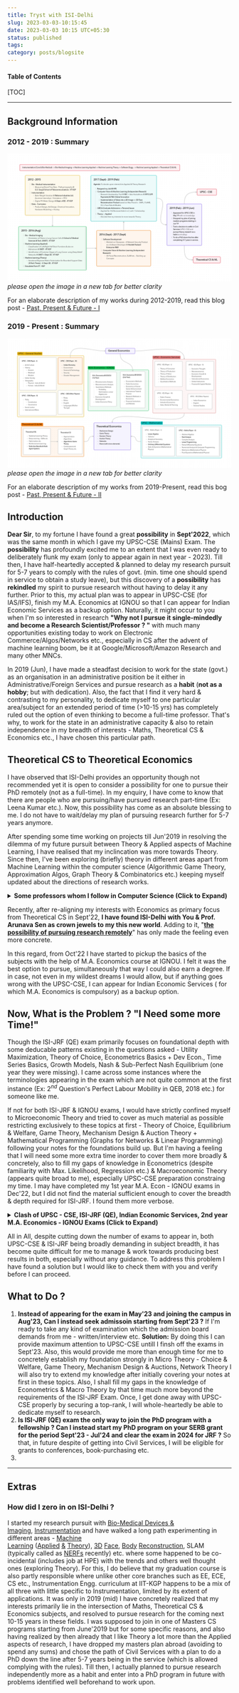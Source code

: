 ```yaml
---
title: Tryst with ISI-Delhi
slug: 2023-03-03-10:15:45
date: 2023-03-03 10:15 UTC+05:30
status: published
tags:
category: posts/blogsite
---
```


<h4>Table of Contents</h4>
[TOC]

---

## Background Information

### 2012 - 2019 : Summary

<p>
<img src="/images/2012-2019.png" alt></img>
<em>please open the image in a new tab for better clarity</em>
</p>

For an elaborate description of my works during 2012-2019, read this blog post - [Past, Present & Future - I]()


### 2019 - Present : Summary

<p>
<img src="/images/2019%20-%20Present.png" alt></img>
<em>please open the image in a new tab for better clarity</em>
</p>

For an elaborate description of my works from 2019-Present, read this bog post - [Past, Present & Future - II]()



## Introduction 

**Dear Sir**, to my fortune I have found a great **possibility** in **Sept'2022**, which was the same month in which I gave my UPSC-CSE (Mains) Exam. The **possibility** has profoundly excited me to an extent that I was even ready to deliberately flunk my exam (only to appear again in next year - 2023). Till then, I have half-heartedly accepted & planned to delay my research pursuit for 5-7 years to comply with the rules of govt. (min. time one should spend in service to obtain a study leave), but this discovery of a **possibility** has **rekindled** my spirit to pursue research without having to delay it any further. Prior to this, my actual plan was to appear in UPSC-CSE (for IAS/IFS), finish my M.A. Economics at IGNOU so that I can appear for Indian Economic Services as a backup option. Naturally, it might occur to you when I'm so interested in research **"Why not I pursue it single-mindedly and become a Research Scientist/Professor ? "** with much many opportunities existing today to work on Electronic Commerce/Algos/Networks etc., especially in CS after the advent of machine learning boom, be it at Google/Microsoft/Amazon Research and many other MNCs. 

In 2019 (Jun), I have made a steadfast decision to work for the state (govt.) as an organisation in an administrative position be it either in Administrative/Foreign Services and pursue research as a **habit** (**not as a hobby**; but with dedication). Also, the fact that I find it very hard & contrasting to my personality, to dedicate myself to one particular area/subject for an extended period of time (>10-15 yrs) has completely ruled out the option of even thinking to become a full-time professor. That's why, to work for the state in an administrative capacity & also to retain independence in my breadth of interests - Maths, Theoretical CS & Economics etc., I have chosen this particular path.   
  
## Theoretical CS to Theoretical Economics

I have observed that ISI-Delhi provides an opportunity though not recommended yet it is open to consider a possibility for one to pursue their PhD remotely (not as a full-time). In my enquiry, I have come to know that there are people who are pursuing/have pursued research part-time (Ex: Leena Kumar etc.). Now, this possibility has come as an absolute blessing to me. I do not have to wait/delay my plan of pursuing research further for 5-7 years anymore.   

After spending some time working on projects till Jun'2019 in resolving the dilemma of my future pursuit between Theory & Applied aspects of Machine Learning, I have realised that my inclincation was more towards Theory. Since then, I've been exploring (briefly) theory in different areas apart from Machine Learning within the computer science (Algorithmic Game Theory, Approximation Algos, Graph Theory & Combinatorics etc.) keeping myself updated about the directions of research works. 

<details>
<summary><strong>Some professors whom I follow in Computer Science (Click to Expand)</strong></summary>
Prahlad Harsha & Othrs. at TIFR, Siddharth Barman (Fair Division) at IISC & groups working at Google & Microsoft Research in India, U.Penn (Sampath Kannan), UW (Anna Karlin, Sebastian Beubeck, Yin-tat-Lee etc.), UCSD (UIUC (Jugal Garg, Ruta Mehta etc.), Princeton (Matt Weinberg etc.), Harvard (Madhusudhan etc.), CMU (Pradeep Ravikumar, Venkatesh Guruswami etc.) and many other groups at MIT (Constantis Daskalias etc.), Columbia (Tim Roughgarden etc.), UW-Madison (Nowak, Suchi Chawla moved to UT-Austin etc.), Stanford (Andrea Montanari, etc.) & people at many others places - UWaterloo, Toronto, Oxford, ETHZ, EPFL etc.
</details>

Recently, after re-aligning my interests with Economics as primary focus from Theoretical CS in Sept'22, **I have found ISI-Delhi with You & Prof. Arunava Sen as crown jewels to my this new world**. Adding to it, "<ins><strong>the possibility of pursuing research remotely</strong></ins>" has only made the feeling even more concrete. 

In this regard, from Oct'22 I have started to pickup the basics of the subjects with the help of M.A. Economics course at IGNOU. I felt it was the best option to pursue, simultaneously that way I could also earn a degree. If in case, not even in my wildest dreams I would allow, but if anything goes wrong with the UPSC-CSE, I can appear for Indian Economic Services ( for which M.A. Economics is compulsory) as a backup option. 

## Now, What is the Problem ? "I Need some more Time!"

Though the ISI-JRF (QE) exam primarily focuses on foundational depth with some deducable patterns existing in the questions asked - Utility Maximization, Theory of Choice, Econometrics Basics + Dev Econ., Time Series Basics, Growth Models, Nash & Sub-Perfect Nash Equilibrium (one year they were missing). I came across some instances where the terminologies appearing in the exam which are not quite common at the first instance (Ex: $2^{nd}$ Question's Perfect Labour Mobility in QEB, 2018 etc.) for someone like me. 

If not for both ISI-JRF & IGNOU exams, I would have strictly confined myself to Microeconomic Theory and tried to cover as much material as possible restricting exclusively to these topics at first - Theory of Choice, Equilibrium & Welfare, Game Theory, Mechanism Design & Auction Theory + Mathematical Programming (Graphs for Networks & Linear Programming) following your notes for the foundations build up. But I'm having a feeling that I will need some more extra time inorder to cover them more broadly & concretely, also to fill my gaps of knowledge in Econometrics (despite familiarity with Max. Likelihood, Regression etc.) & Macroeconomic Theory (appears quite broad to me), especially UPSC-CSE preparation constraing my time. I may have completed my 1st year M.A. Econ - IGNOU exams in Dec'22, but I did not find the material sufficient enough to cover the breadth & depth required for ISI-JRF. I found them more verbose.

<details>
<summary><strong>Clash of UPSC - CSE, ISI-JRF (QE), Indian Economic Services, 2nd year M.A. Economics - IGNOU Exams (Click to Expand)</strong></summary>
UPSC-CSE being primarily a memory-based exam and me aiming for a top-rank in the exam, is demanding a major portion of my day-time along with its Mathematics Syllabus (almost equivalent to M.Sc Level). If it is not for Mathematics & it's vast syllabus (but fetches more marks), I think UPSC-CSE would have been much easier to be done away with.
All of the exams happening around the same time, it has become quite difficult for me to optimally allocate my attention & memory in order to obtain the best results in all. To my luck/bad-luck my 2nd year M.A. Economics exams of IGNOU in Jun'23 are clashing with Indian Economic Services exam dates, preparation for these two has been demanding a lot of my head memory, both of them being verbose. So, for their sheer size in material and also clashing of dates I have decided not to appear for Indian Economic Services Exam this year & changed my plan to give my 2nd year M.A. Economics exams in Dec'2023. With this only UPSC-CSE & ISI-JRF (QE) exams remaining, yet both being in May'2023 with contrasting demands of the subjects where QEA of ISI-JRF (QE) requires Probability & Statistics, Optimization etc., UPSC-CSE (Maths) demands primary focus on ODEs, PDEs, Mathematical Physics, Group Theory, Real Analysis etc., with only Linear Algebra & Calculus being common to both.
</details>

All in All, despite cutting down the number of exams to appear in, both UPSC-CSE & ISI-JRF being broadly demanding in subject breadth, it has become quite difficult for me to manage & work towards producing best results in both, especially without any guidance. To address this problem I have found a solution but I would like to check them with you and verify before I can proceed. 

## What to Do ?

1. **Instead of appearing for the exam in May'23 and joining the campus in Aug'23, Can I instead seek admissoin starting from Sept'23 ?** If I'm ready to take any kind of examination which the admission board demands from me - written/interview etc.
   **Solution:** By doing this I can provide maximum attention to UPSC-CSE untill I finsh off the exams in Sept'23. Also, this would provide me more than enough time for me to concretely establish my foundation strongly in Micro Theory - Choice & Welfare, Game Theory, Mechanism Design & Auctions, Network Theory I will also try to extend my knowledge after initially covering your notes at first  in these topics. Also, I shall fill my gaps in the knowledge of Econometrics & Macro Theory by that time much more beyond the requirements of the ISI-JRF Exam. Once, I get done away with UPSC-CSE properly by securing a top-rank, I will whole-heartedly be able to dedicate myself to research.
2. **Is ISI-JRF (QE) exam the only way to join the PhD program with a fellowship ? Can I instead start my PhD program on your SERB grant for the period Sept'23 - Jul'24 and clear the exam in 2024 for JRF ?** So that, in future despite of getting into Civil Services, I will be eligible for grants to conferences, book-purchasing etc.
3. 



---

## Extras 

### How did I zero in on ISI-Delhi ?

I started my research pursuit with [Bio-Medical Devices & Imaging](https://drive.google.com/file/d/1baLe5P9N5wIfxbIhuJDW9uw_jOTpaQQU/view?usp=sharing), [Instrumentation](https://drive.google.com/file/d/1IwRRM0X6Xsn-6FphBChUmscy894OCHYl/view) and have walked a long path experimenting in different areas - [Machine Learning](https://drive.google.com/file/d/1LS3Y6dzPuQ-YZN2ZHMHlZPWwNeGkSEyo/view?usp=sharing) ([Applied](https://github.com/anhttran/3dmm_cnn) [&](https://drive.google.com/drive/folders/1y33JUi8W0MT1X8cHpywhF-WbSSGmsKKO?usp=sharing) [Theory](https://drive.google.com/file/d/1hmHOy27Xk3FgPk-aof9BHi59bLE3XmL4/view)), [3D](https://arxiv.org/pdf/1612.00523v1.pdf) [Face](https://flame.is.tue.mpg.de/), [Body](https://smpl-x.is.tue.mpg.de/) [Reconstruction](https://grail.cs.washington.edu/projects/AudioToObama/), SLAM (typically called as [NERFs](https://grail.cs.washington.edu/projects/personnerf/) recently) etc. where some happened to be co-incidental (includes job at HPE) with the trends and others well thought ones (exploring Theory). For this, I do believe that my graduation course is also partly responsible where unlike other core branches such as EE, ECE, CS etc., Instrumentation Engg. curriculum at IIT-KGP happens to be a mix of all three with little specific to Instrumentation, limited by its extent of applications. It was only in 2019 (mid) I have concretely realized that my interests primarily lie in the intersection of Maths, Theoretical CS & Economics subjects, and resolved to pursue research for the coming next 10-15 years in these fields. I was supposed to join in one of Masters CS programs starting from June'2019 but for some specific reasons, and also having realized by then already that I like Theory a lot more than the Applied aspects of research, I have dropped my masters plan abroad (avoiding to spend any sums) and chose the path of Civil Services with a plan to do a PhD down the line after 5-7 years being in the service (which is allowed complying with the rules). Till then, I actually planned to pursue research independently more as a habit and enter into a PhD program in future with problems identified well beforehand to work upon.


